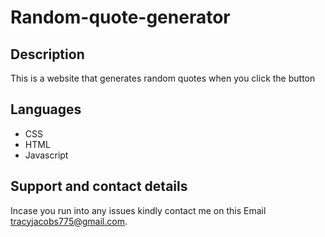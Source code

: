 # Random-quote-generator

## Description
This is a website that generates random quotes when you click the button

##  Languages 
* CSS
* HTML 
* Javascript

## Support and contact details
Incase you run into any issues kindly contact me on this Email tracyjacobs775@gmail.com.
